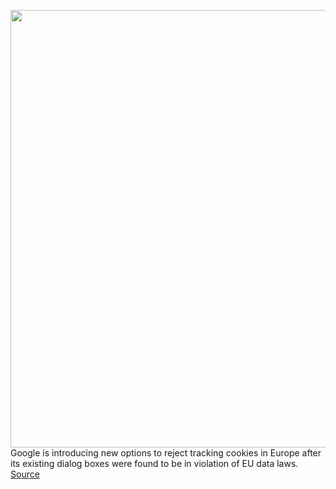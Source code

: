 <img src='https://cdn.vox-cdn.com/thumbor/QIJJcaSeTulwA_UDheOfapQdq_0=/0x0:2040x1360/1200x800/filters:focal(857x517:1183x843)/cdn.vox-cdn.com/uploads/chorus_image/image/70775925/acastro_180427_1777_0001.0.jpg' width='700px' /><br/>
Google is introducing new options to reject tracking cookies in Europe after its existing dialog boxes were found to be in violation of EU data laws.
<a href='https://www.theverge.com/2022/4/21/23035289/google-reject-all-cookie-button-eu-privacy-data-laws'> Source <a/>